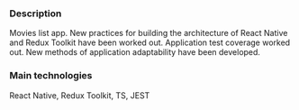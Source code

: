 ### Description

Movies list app. New practices for building the architecture of React Native and Redux Toolkit have been worked out. Application test coverage worked out. New methods of application adaptability have been developed.

### Main technologies

React Native, Redux Toolkit, TS, JEST
